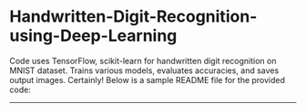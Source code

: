 # Handwritten-Digit-Recognition-using-Deep-Learning
Code uses TensorFlow, scikit-learn for handwritten digit recognition on MNIST dataset. Trains various models, evaluates accuracies, and saves output images.
Certainly! Below is a sample README file for the provided code:

---
